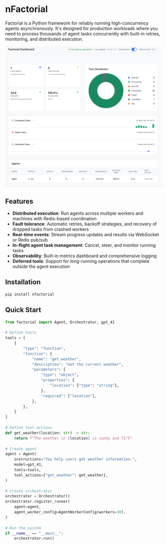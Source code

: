 # nFactorial

Factorial is a Python framework for reliably running high-concurrency agents asynchronously. 
It's designed for production workloads where you need to process thousands of agent tasks concurrently with built-in retries, monitoring, and distributed execution.

![Dashboard](docs/static/img/dashboard.png)

## Features

* **Distributed execution**: Run agents across multiple workers and machines with Redis-based coordination
* **Fault tolerance**: Automatic retries, backoff strategies, and recovery of dropped tasks from crashed workers
* **Real-time events**: Stream progress updates and results via WebSocket or Redis pub/sub
* **In-flight agent task management**: Cancel, steer, and monitor running tasks
* **Observability**: Built-in metrics dashboard and comprehensive logging
* **Deferred tools**: Support for long-running operations that complete outside the agent execution

## Installation

```bash
pip install nfactorial
```

## Quick Start

```python
from factorial import Agent, Orchestrator, gpt_41

# Define tools
tools = [
    {
        "type": "function",
        "function": {
            "name": "get_weather",
            "description": "Get the current weather",
            "parameters": {
                "type": "object",
                "properties": {
                    "location": {"type": "string"},
                },
                "required": ["location"],
            },
        },
    }
]

# Define tool actions
def get_weather(location: str) -> str:
    return f"The weather in {location} is sunny and 72°F"

# Create agent
agent = Agent(
    instructions="You help users get weather information.",
    model=gpt_41,
    tools=tools,
    tool_actions={"get_weather": get_weather},
)

# Create orchestrator
orchestrator = Orchestrator()
orchestrator.register_runner(
    agent=agent,
    agent_worker_config=AgentWorkerConfig(workers=30),
)

# Run the system
if __name__ == "__main__":
    orchestrator.run()
```
